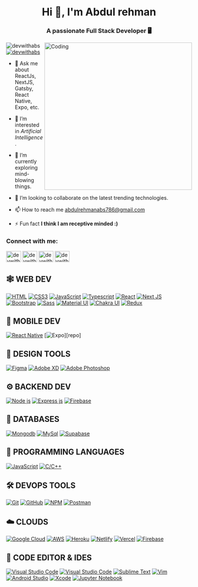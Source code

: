 <!---
- ⚡ I code with javascript, typescript, react, nodejs, express, redux, tailwindcss, bootstrap, graphql, html5, css3 and etc.
--->
<!---
Abdulrehmanabs/Abdulrehmanabs is a ✨ special ✨ repository because its `README.md` (this file) appears on your GitHub profile.
You can click the Preview link to take a look at your changes.
--->


<h1 align="center">Hi 👋, I'm Abdul rehman</h1>
<h3 align="center">A passionate Full Stack Developer 🖥</h3>

<img align="right" alt="Coding" width="400" src="https://encrypted-tbn0.gstatic.com/images?q=tbn:ANd9GcRWmKq2v8l9sp9i4RY9WZ6mppDL9voBxH_sl1cZGmm7TkenwkybRT-nnxRApKBk-2CS0eY&usqp=CAU"/>

<img src="https://komarev.com/ghpvc/?username=Abdulrehmanabs&label=Profile%20views&color=0e75b6" alt="devwithabs" />
<a href="https://x.com/AbdulRe01208267" target="blank">
  <img src="https://img.shields.io/twitter/follow/AbdulRe01208267?logo=x&style=for-the-badge" alt="devwithabs" />
</a>

- 💬 Ask me about ReactJs, NextJS, Gatsby, React Native, Expo, etc.

- 👀 I’m interested in *Artificial Intelligence*.

- 🌱 I’m currently exploring mind-blowing things.

- 💞️ I’m looking to collaborate on the latest trending technologies.

- 📫 How to reach me abdulrehmanabs786@gmail.com 

- ⚡ Fun fact **I think I am receptive minded :)**



<h3 align="left">Connect with me:</h3>

<a href="https://x.com/AbdulRe01208267" target="blank"><img src="https://raw.githubusercontent.com/rahuldkjain/github-profile-readme-generator/master/src/images/icons/Social/twitter.svg" alt="devwithabs" height="30" width="40" /></a>
<a href="https://www.linkedin.com/in/abdul-rehman-abs" target="blank"><img src="https://raw.githubusercontent.com/rahuldkjain/github-profile-readme-generator/master/src/images/icons/Social/linked-in-alt.svg" alt="devwithabs" height="30" width="40" /></a>
<a href="https://fb.com" target="blank"><img src="https://raw.githubusercontent.com/rahuldkjain/github-profile-readme-generator/master/src/images/icons/Social/facebook.svg" alt="devwithabs" height="30" width="40" /></a>
<a href="https://instagram.com" target="blank"><img src="https://raw.githubusercontent.com/rahuldkjain/github-profile-readme-generator/master/src/images/icons/Social/instagram.svg" alt="devwithabs" height="30" width="40" /></a>


## 🕸️ **WEB DEV**

[![HTML](https://img.shields.io/badge/HTML5-E34F26?style=for-the-badge&logo=html5&logoColor=white "HTML")][repo]
[![CSS3](https://img.shields.io/badge/CSS3-1572B6?style=for-the-badge&logo=css3&logoColor=white "CSS")][repo]
[![JavaScript](https://img.shields.io/badge/JavaScript-F7DF1E?style=for-the-badge&logo=javascript&logoColor=black "JavaScript")][repo]
[![Typescript](https://img.shields.io/badge/TypeScript-007ACC?style=for-the-badge&logo=typescript&logoColor=white "Typescript")][repo]
[![React](https://img.shields.io/badge/React-20232A?style=for-the-badge&logo=react&logoColor=61DAFB "React")][repo]
[![Next JS](https://img.shields.io/badge/Next-black?style=for-the-badge&logo=next.js&logoColor=white "Next.js")][repo]
[![Bootstrap](https://img.shields.io/badge/Bootstrap-563D7C?style=for-the-badge&logo=bootstrap&logoColor=white "Bootstrap")][repo]
[![Sass](https://img.shields.io/badge/Sass-CC6699?style=for-the-badge&logo=sass&logoColor=white "SASS")][repo]
[![Material UI](https://img.shields.io/badge/Material--UI-%230081CB.svg?style=for-the-badge&logo=mui&logoColor=white "Material UI")][repo]
[![Chakra UI](https://img.shields.io/badge/Chakra%20UI-319795?style=for-the-badge&logo=chakra-ui&logoColor=white "Chakra UI")][repo]
[![Redux](https://img.shields.io/badge/Redux-764ABC?style=for-the-badge&logo=redux&logoColor=white "Redux")][repo]




## 📱 **MOBILE DEV**

[![React Native](https://img.shields.io/badge/React_Native-20232A?style=for-the-badge&logo=react&logoColor=61DAFB "React Native")][repo]
[![Expo](https://img.shields.io/badge/expo-20232A?style=for-the-badge&logo=Expo&logoColor=61DAFB_"Expo")][repo]

## 🍧 **DESIGN TOOLS**

[![Figma](https://img.shields.io/badge/figma-%23F24E1E.svg?style=for-the-badge&logo=figma&logoColor=white "Figma")][repo]
[![Adobe XD](https://img.shields.io/badge/Adobe%20XD-470137?style=for-the-badge&logo=Adobe%20XD&logoColor=#FF61F6 "XD")][repo]
[![Adobe Photoshop](https://img.shields.io/badge/adobe%20photoshop-%2331A8FF.svg?style=for-the-badge&logo=adobe%20photoshop&logoColor=white)][repo]


## ⚙️ **BACKEND DEV**

[![Node js](https://img.shields.io/badge/Node.js-43853D?style=for-the-badge&logo=node.js&logoColor=white "Nodejs")][repo]
[![Express js](https://img.shields.io/badge/Express.js-404D59?style=for-the-badge "Express js")][repo]
[![Firebase](https://img.shields.io/badge/firebase-%23039BE5.svg?style=for-the-badge&logo=firebase "Firebase")][repo]


<!-- [![Go](https://img.shields.io/badge/go-%2300ADD8.svg?style=for-the-badge&logo=go&logoColor=white "GO Lang")][repo] -->

## 📅 **DATABASES**

[![Mongodb](https://img.shields.io/badge/MongoDB-4EA94B?style=for-the-badge&logo=mongodb&logoColor=white "Mongodb")][repo]
[![MySql](https://img.shields.io/badge/MySQL-00000F?style=for-the-badge&logo=mysql&logoColor=white "MySql")][repo]
[![Supabase](https://img.shields.io/badge/Supabase-438EE6?style=for-the-badge&logo=supabase&logoColor=white)](https://supabase.io/)



## 🎯 **PROGRAMMING LANGUAGES**

[![JavaScript](https://img.shields.io/badge/JavaScript-F7DF1E?style=for-the-badge&logo=javascript&logoColor=black "JavaScript")][repo]
[![C/C++](https://img.shields.io/badge/C%2FC%2B%2B-00599C?style=for-the-badge&logo=c%2B%2B&logoColor=white "C/C++")][repo]


## 🛠️ **DEVOPS TOOLS**

[![Git](https://img.shields.io/badge/git-%23F05033.svg?style=for-the-badge&logo=git&logoColor=white "Git")][repo]
[![GitHub](https://img.shields.io/badge/github-%23121011.svg?style=for-the-badge&logo=github&logoColor=white "GitHub")][repo]
[![NPM](https://img.shields.io/badge/NPM-%23000000.svg?style=for-the-badge&logo=npm&logoColor=white "Npm")][repo]
[![Postman](https://img.shields.io/badge/Postman-FF6C37?style=for-the-badge&logo=postman&logoColor=white "Postman")][repo]


## ☁️ **CLOUDS**

[![Google Cloud](https://img.shields.io/badge/GoogleCloud-%234285F4.svg?style=for-the-badge&logo=google-cloud&logoColor=white "Google Cloud")][repo]
[![AWS](https://img.shields.io/badge/Amazon-_AWS-FF9900?style=for-the-badge&logo=amazon-aws&logoColor=white "AWS")][repo]
[![Heroku](https://img.shields.io/badge/heroku-%23430098.svg?style=for-the-badge&logo=heroku&logoColor=white "Heroku")][repo]
[![Netlify](https://img.shields.io/badge/netlify-%23000000.svg?style=for-the-badge&logo=netlify&logoColor=#00C7B7 "Netlify")][repo]
[![Vercel](https://img.shields.io/badge/vercel-%23000000.svg?style=for-the-badge&logo=vercel&logoColor=white "Vercel")][repo]
[![Firebase](https://img.shields.io/badge/firebase-%23039BE5.svg?style=for-the-badge&logo=firebase "Firebase")][repo]

## 📄 **CODE EDITOR & IDES**

[![Visual Studio Code](https://img.shields.io/badge/VS%20Code-0078d7.svg?style=for-the-badge&logo=visual-studio-code&logoColor=white "Visual Studio Code")][repo]
[![Visual Studio Code](https://img.shields.io/badge/VS%20Code%20Insider-24bfa5.svg?style=for-the-badge&logo=visual-studio-code&logoColor=white "Visual Studio Code")][repo]
[![Sublime Text](https://img.shields.io/badge/sublime_text-%23575757.svg?style=for-the-badge&logo=sublime-text&logoColor=important "Sublime Text")][repo]
[![Vim](https://img.shields.io/badge/VIM-%2311AB00.svg?style=for-the-badge&logo=vim&logoColor=white)][repo]
[![Android Studio](https://img.shields.io/badge/Android%20Studio-3DDC84.svg?style=for-the-badge&logo=android-studio&logoColor=white)][repo]
[![Xcode](https://img.shields.io/badge/Xcode-147EFB?style=for-the-badge&logo=xcode&logoColor=white "Xcode")][repo]
[![Jupyter Notebook](https://img.shields.io/badge/jupyter-%23FA0F00.svg?style=for-the-badge&logo=jupyter&logoColor=white)][repo]

[repo]: https://github.com/devwithshahzaib?tab=repositories
